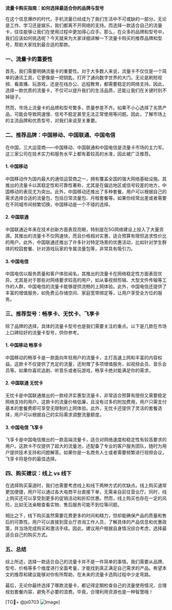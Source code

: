**流量卡购买指南：如何选择最适合你的品牌与型号**

在这个信息爆炸的时代，手机流量已经成为了我们生活中不可或缺的一部分。无论是工作、学习还是娱乐，我们都离不开网络的支持。而选择一款适合自己的流量卡，往往能够让我们在使用过程中更加得心应手。那么，在众多的品牌和型号中，我们应该如何挑选呢？今天就来为大家详细讲解一下流量卡购买的推荐品牌和型号，帮助大家找到最合适的那款。

### 一、流量卡的重要性

首先，我们需要明确流量卡的重要性。对于大多数人来说，流量卡不仅仅是一个简单的通讯工具，它更像是一把钥匙，打开了通向数字世界的大门。无论是刷短视频、看直播、玩游戏，还是在线办公、远程教育，都需要稳定的网络支持。因此，选择一款优质的流量卡，不仅可以提升我们的生活品质，还能让我们在关键时刻不掉链子。

然而，市场上流量卡的品牌和型号繁多，质量参差不齐。如果不小心选择了劣质产品，可能会导致网速慢、信号不稳定甚至无法正常使用等问题。因此，了解市场上的主流品牌和优质型号，对我们来说至关重要。

### 二、推荐品牌：中国移动、中国联通、中国电信

在中国，三大运营商——中国移动、中国联通和中国电信是流量卡市场的主力军。这三家公司在技术实力和服务水平上都有着较高的水准，因此被广泛推荐。

#### 1. **中国移动**
中国移动作为国内最大的通信运营商之一，拥有覆盖全国的强大网络基础设施。其推出的流量卡以其稳定性和可靠性著称，尤其是在偏远地区或信号较差的地方，中国移动的表现尤为突出。此外，中国移动还推出了多种套餐，用户可以根据自己的需求选择合适的流量包，包括日常流量包、月租套餐等。如果你经常出差或者需要在不同城市间频繁切换，中国移动是一个不错的选择。

#### 2. **中国联通**
中国联通近年来在技术创新方面表现亮眼，特别是在5G网络建设上投入了大量资源。其推出的流量卡不仅网速快，而且价格相对实惠，适合预算有限但追求性价比的用户。此外，中国联通还推出了许多针对特定场景的优惠活动，比如针对学生群体的校园套餐、针对游戏玩家的专属流量包等，非常具有吸引力。

#### 3. **中国电信**
中国电信以服务质量和客户体验闻名，其推出的流量卡在网络稳定性方面表现优异。尤其是对于那些对网络要求较高的用户，如从事视频剪辑、大型文件传输等工作的人群，中国电信的流量卡能够提供流畅的上网体验。此外，中国电信还提供了丰富的增值服务，如免费云存储空间、家庭宽带绑定等，让用户享受全方位的服务。

### 三、推荐型号：畅享卡、无忧卡、飞享卡

除了品牌的选择，具体的流量卡型号也是我们需要关注的重点。以下是几款在市场上口碑较好的流量卡型号，供你参考。

#### 1. **中国移动 畅享卡**
中国移动的畅享卡是一款面向年轻用户的流量卡，主打高速上网和丰富的内容权益。这款卡不仅提供了充足的流量，还附赠了多项增值服务，如视频会员、音乐会员等。如果你喜欢追剧、听音乐或者玩游戏，畅享卡绝对能满足你的需求。

#### 2. **中国联通 无忧卡**
无忧卡是中国联通推出的一款经济实惠型流量卡，非常适合预算有限但又需要稳定网络支持的用户。这款卡的流量价格低廉，且没有过多的附加费用，用户只需支付基本的套餐费即可享受无限制的上网体验。此外，无忧卡还提供了灵活的套餐选择，用户可以根据自己的实际需求调整流量额度。

#### 3. **中国电信 飞享卡**
飞享卡是中国电信推出的一款高端流量卡，适合对网络速度和稳定性有较高要求的用户。这款卡不仅提供了超大的流量池，还配备了专业的客户服务团队，随时为用户提供技术支持和问题解答。如果你是一名商务人士或者需要频繁进行视频会议，飞享卡将是你的最佳选择。

### 四、购买建议：线上 vs 线下

在选择购买渠道时，我们也需要考虑线上和线下两种方式的优缺点。线上购买通常更加便捷，用户可以通过各大电商平台直接下单，无需亲自前往营业厅。同时，线上购买还可以享受到更多的促销活动和折扣优惠。然而，线上购买也存在一定的风险，比如无法亲眼查看实物、售后服务可能不到位等问题。

相比之下，线下购买虽然需要花费更多的时间和精力，但却能确保产品的质量和售后的可靠性。用户可以直接到营业厅咨询工作人员，了解具体的产品信息和优惠政策，并当场完成购买和激活手续。因此，建议用户根据自身情况综合考虑，选择最适合自己的购买方式。

### 五、总结

综上所述，选择一款适合自己的流量卡并不是一件简单的事情。我们需要从品牌、型号、价格等多个维度进行全面考量，才能找到真正满足自己需求的产品。希望本文的推荐和建议能够对你有所帮助，在未来的流量卡选购过程中少走弯路。

最后，无论你最终选择了哪款流量卡，都记得定期检查自己的流量使用情况，合理规划套餐内容，避免不必要的浪费。毕竟，合理利用资源也是一种智慧哦！

[TG💪+ @jx0703 ![Image](https://github.com/user-attachments/assets/dbca1d08-cadb-493c-b0ec-ad6f7a83f270)]